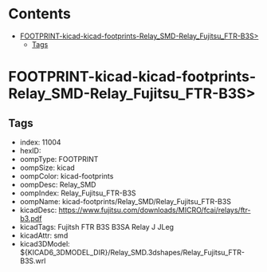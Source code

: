 



Contents
========

* [FOOTPRINT-kicad-kicad-footprints-Relay_SMD-Relay_Fujitsu_FTR-B3S>](#footprint-kicad-kicad-footprints-relay_smd-relay_fujitsu_ftr-b3s)
	* [Tags](#tags)

# FOOTPRINT-kicad-kicad-footprints-Relay_SMD-Relay_Fujitsu_FTR-B3S>

## Tags

- index: 11004
- hexID: 
- oompType: FOOTPRINT
- oompSize: kicad
- oompColor: kicad-footprints
- oompDesc: Relay_SMD
- oompIndex: Relay_Fujitsu_FTR-B3S
- oompName: kicad-footprints/Relay_SMD/Relay_Fujitsu_FTR-B3S
- kicadDesc: https://www.fujitsu.com/downloads/MICRO/fcai/relays/ftr-b3.pdf
- kicadTags: Fujitsh FTR B3S B3SA Relay J JLeg
- kicadAttr: smd
- kicad3DModel: ${KICAD6_3DMODEL_DIR}/Relay_SMD.3dshapes/Relay_Fujitsu_FTR-B3S.wrl
